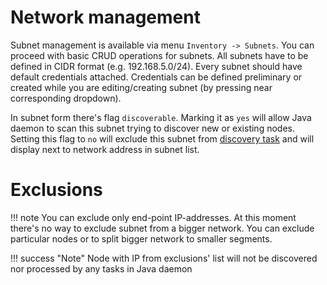 # Network management

Subnet management is available via menu `Inventory -> Subnets`. You can proceed with basic CRUD operations for subnets. All subnets have to be defined in CIDR format (e.g. 192.168.5.0/24). Every subnet should have default credentials attached. Credentials can be defined preliminary or created while you are editing/creating subnet (by pressing <i class="fa fa-plus-square"></i> near corresponding dropdown).

In subnet form there's flag `discoverable`. Marking it as `yes` will allow Java daemon to scan this subnet trying to discover new or existing nodes. Setting this flag to `no` will exclude this subnet from [discovery task](discovery.md) and will display <i class="fa fa-warning text-danger"></i> next to network address in subnet list.

# Exclusions

!!! note
    You can exclude only end-point IP-addresses. At this moment there's no way to exclude subnet from a bigger network. You can exclude particular nodes or to split bigger network to smaller segments.

!!! success "Note"
    Node with IP from exclusions' list will not be discovered nor processed by any tasks in Java daemon